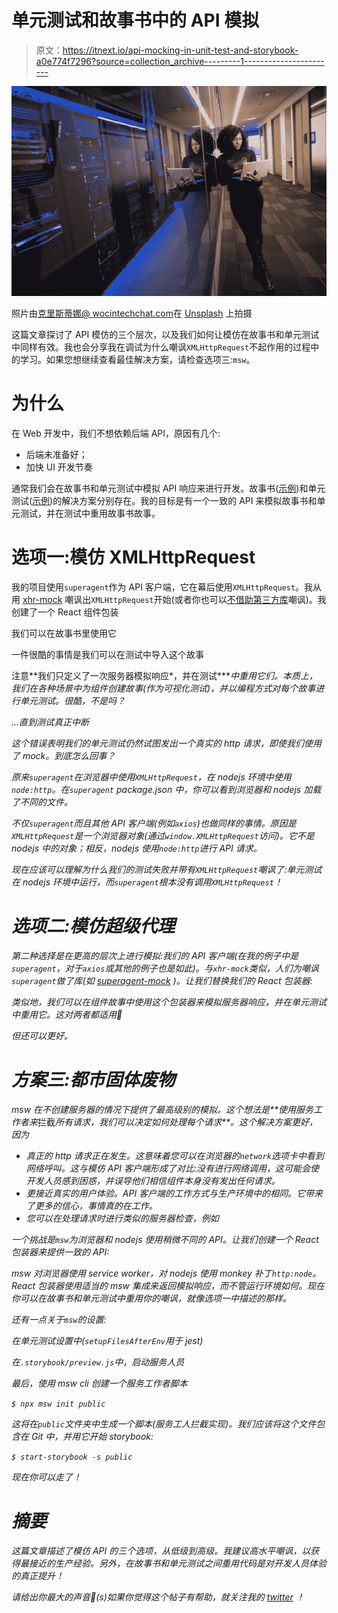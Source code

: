 # 单元测试和故事书中的 API 模拟

> 原文：<https://itnext.io/api-mocking-in-unit-test-and-storybook-a0e774f7296?source=collection_archive---------1----------------------->

![](img/e75a3220e087889db782b8c5b51e6aed.png)

照片由[克里斯蒂娜@ wocintechchat.com](https://unsplash.com/@wocintechchat?utm_source=medium&utm_medium=referral)在 [Unsplash](https://unsplash.com?utm_source=medium&utm_medium=referral) 上拍摄

这篇文章探讨了 API 模仿的三个层次，以及我们如何让模仿在故事书和单元测试中同样有效。我也会分享我在调试为什么嘲讽`XMLHttpRequest`不起作用的过程中的学习。如果您想继续查看最佳解决方案，请检查选项三:`msw`。

# 为什么

在 Web 开发中，我们不想依赖后端 API，原因有几个:

*   后端未准备好；
*   加快 UI 开发节奏

通常我们会在故事书和单元测试中模拟 API 响应来进行开发。故事书([示例](https://storybook.js.org/docs/react/workflows/build-pages-with-storybook#mocking-connected-components))和单元测试([示例](https://kentcdodds.com/blog/stop-mocking-fetch))的解决方案分别存在。我的目标是有一个一致的 API 来模拟故事书和单元测试，并在测试中重用故事书故事。

# 选项一:模仿 XMLHttpRequest

我的项目使用`superagent`作为 API 客户端，它在幕后使用`XMLHttpRequest`。我从用 [xhr-mock](https://www.npmjs.com/package/xhr-mock) 嘲讽出`XMLHttpRequest`开始(或者你也可以[不借助第三方库](https://stackoverflow.com/questions/28584773/xmlhttprequest-testing-in-jest)嘲讽)。我创建了一个 React 组件包装

我们可以在故事书里使用它

一件很酷的事情是我们可以在测试中导入这个故事

注意**我们只定义了一次服务器模拟响应*，并在测试****中重用它们。本质上，我们在各种场景中为组件创建故事(作为可视化测试)，并以编程方式对每个故事进行单元测试。很酷，不是吗？*

*…直到测试真正中断*

*这个错误表明我们的单元测试仍然试图发出一个真实的 http 请求，即使我们使用了 mock。到底怎么回事？*

*原来`superagent`在浏览器中使用`XMLHttpRequest`，在 nodejs 环境中使用`node:http`。在`superagent` package.json 中，你可以看到浏览器和 nodejs 加载了不同的文件。*

*不仅`superagent`而且其他 API 客户端(例如`axios`)也做同样的事情。原因是`XMLHttpRequest`是一个浏览器对象(通过`window.XMLHttpRequest`访问)。它不是 nodejs 中的对象；相反，nodejs 使用`node:http`进行 API 请求。*

*现在应该可以理解为什么我们的测试失败并带有`XMLHttpRequest`嘲讽了:单元测试在 nodejs 环境中运行，而`superagent`根本没有调用`XMLHttpRequest`！*

# *选项二:模仿超级代理*

*第二种选择是在更高的层次上进行模拟:我们的 API 客户端(在我的例子中是`superagent`，对于`axios`或其他的例子也是如此)。与`xhr-mock`类似，人们为嘲讽`superagent`做了库(如 [superagent-mock](https://www.npmjs.com/package/superagent-mock) )。让我们替换我们的 React 包装器:*

*类似地，我们可以在组件故事中使用这个包装器来模拟服务器响应，并在单元测试中重用它。这对两者都适用🎉*

*但还可以更好。*

# *方案三:都市固体废物*

*msw 在不创建服务器的情况下提供了最高级别的模拟。这个想法是**使用服务工作者来*拦截*所有请求，我们可以决定如何处理每个请求**。这个解决方案更好，因为*

*   *真正的 http 请求正在发生。这意味着您可以在浏览器的`network`选项卡中看到网络呼叫。这与模仿 API 客户端形成了对比:没有进行网络调用，这可能会使开发人员感到困惑，并误导他们相信组件本身没有发出任何请求。*
*   *更接近真实的用户体验。API 客户端的工作方式与生产环境中的相同。它带来了更多的信心，事情真的在工作。*
*   *您可以在处理请求时进行类似的服务器检查，例如*

*一个挑战是`msw`为浏览器和 nodejs 使用稍微不同的 API。让我们创建一个 React 包装器来提供一致的 API:*

*msw 对浏览器使用 service worker，对 nodejs 使用 monkey 补丁`http:node`。React 包装器使用适当的 msw 集成来返回模拟响应，而不管运行环境如何。现在你可以在故事书和单元测试中重用你的嘲讽，就像选项一中描述的那样。*

*还有一点关于`msw`的设置:*

*在单元测试设置中(`setupFilesAfterEnv`用于 jest)*

*在`.storybook/preview.js`中，启动服务人员*

*最后，使用 msw cli 创建一个服务工作者脚本*

*`$ npx msw init public`*

*这将在`public`文件夹中生成一个脚本(服务工人拦截实现)。我们应该将这个文件包含在 Git 中，并用它开始 storybook:*

*`$ start-storybook -s public`*

*现在你可以走了！*

# *摘要*

*这篇文章描述了模仿 API 的三个选项，从低级到高级。我建议高水平嘲讽，以获得最接近的生产经验。另外，在故事书和单元测试之间重用代码是对开发人员体验的真正提升！*

**请给出你最大的声音👏(s)如果你觉得这个帖子有帮助，就关注我的* [*twitter*](https://twitter.com/imDongCHEN) *！**